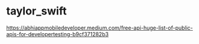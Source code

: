 # taylor_swift



https://abhiappmobiledeveloper.medium.com/free-api-huge-list-of-public-apis-for-developertesting-b9cf371282b3
